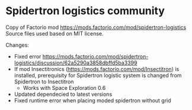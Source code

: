 # Spidertron logistics community
Copy of Factorio mod https://mods.factorio.com/mod/spidertron-logistics <br>
Source files used based on MIT license.

Changes:
- Fixed error https://mods.factorio.com/mod/spidertron-logistics/discussion/62a5290a3858dbffd5ba3399
- If mod Insectitronics (https://mods.factorio.com/mod/Insectitron) is installed, prerequisity for Spidertron logistic system is changed from Spidertron to Insectitron
  - Works with Space Exploration 0.6
- Updated dependecied to latest versions
- Fixed runtime error when placing moded spidertron without grid
